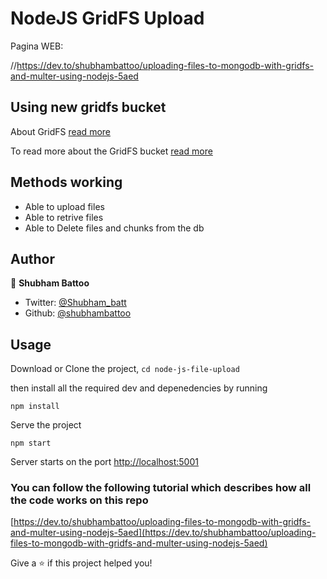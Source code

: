 # NodeJS GridFS Upload

Pagina WEB:

//https://dev.to/shubhambattoo/uploading-files-to-mongodb-with-gridfs-and-multer-using-nodejs-5aed


## Using new gridfs bucket

About GridFS [read more](https://docs.mongodb.com/manual/core/gridfs/)

To read more about the GridFS bucket [read more](https://mongodb.github.io/node-mongodb-native/3.2/api/GridFSBucket.html)

## Methods working
<ul>
<li>Able to upload files</li>
<li>Able to retrive files</li>
<li>Able to Delete files and chunks from the db</li>
</ul>

## Author

👤 **Shubham Battoo**

* Twitter: [@Shubham_batt](https://twitter.com/Shubham_batt)
* Github: [@shubhambattoo](https://github.com/shubhambattoo)

## Usage

Download or Clone the project, ``` cd node-js-file-upload ```

then install all the required dev and depenedencies by running

```
npm install
```

Serve the project

```
npm start
```

Server starts on the port [http://localhost:5001](http://localhost:5001)

### You can follow the following tutorial which describes how all the code works on this repo
[https://dev.to/shubhambattoo/uploading-files-to-mongodb-with-gridfs-and-multer-using-nodejs-5aed](https://dev.to/shubhambattoo/uploading-files-to-mongodb-with-gridfs-and-multer-using-nodejs-5aed)



Give a ⭐️ if this project helped you!

